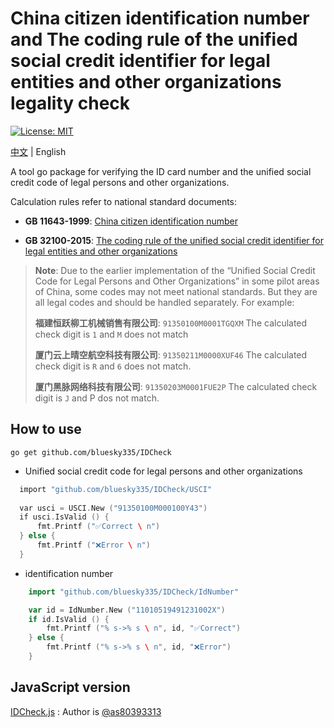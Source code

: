 # China citizen identification number and The coding rule of the unified social credit identifier for legal entities and other organizations legality check

[![License: MIT](https://img.shields.io/badge/License-MIT-blue.svg)](https://opensource.org/licenses/MIT)

[中文](/bluesky335/IDCheck/blob/master/README.md) | English

A tool go package for verifying the ID card number and the unified social credit code of legal persons and other organizations.

Calculation rules refer to national standard documents:

- **GB 11643-1999**: [China citizen identification number](http://www.gb688.cn/bzgk/gb/newGbInfo?hcno=080D6FBF2BB468F9007657F26D60013E)

- **GB 32100-2015**: [The coding rule of the unified social credit identifier for legal entities and other organizations](http://www.gb688.cn/bzgk/gb/newGbInfo?hcno=24691C25985C1073D3A7C85629378AC0)

> **Note**: Due to the earlier implementation of the “Unified Social Credit Code for Legal Persons and Other Organizations” in some pilot areas of China, some codes may not meet national standards. But they are all legal codes and should be handled separately.
> For example:
>
> **福建恒跃柳工机械销售有限公司**: `91350100M0001TGQXM` The calculated check digit is `1` and `M` does not match
>
> **厦门云上晴空航空科技有限公司**: `91350211M0000XUF46` The calculated check digit is `R` and `6` does not match.
>
> **厦门黑脉网络科技有限公司**: `91350203M0001FUE2P` The calculated check digit is `J` and P dos not match.

## How to use

``` shell
go get github.com/bluesky335/IDCheck
```

- Unified social credit code for legal persons and other organizations

``` go
  import "github.com/bluesky335/IDCheck/USCI"
  
  var usci = USCI.New ("91350100M000100Y43")
  if usci.IsValid () {
      fmt.Printf ("✅Correct \ n")
  } else {
      fmt.Printf ("❌Error \ n")
  }
```

- identification number

``` go
    import "github.com/bluesky335/IDCheck/IdNumber"

    var id = IdNumber.New ("11010519491231002X")
    if id.IsValid () {
        fmt.Printf ("% s->% s \ n", id, "✅Correct")
    } else {
        fmt.Printf ("% s->% s \ n", id, "❌Error")
    }
```

## JavaScript version

[IDCheck.js](/bluesky335/IDCheck/blob/master/IDCheck.js) : Author is [@as80393313](https://www.v2ex.com/member/as80393313)